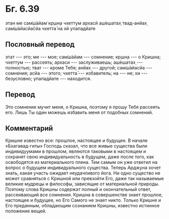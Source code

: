 # Бг. 6.39
этан ме сам̇ш́айам̇ кр̣шн̣а
чхеттум архасй аш́ешатах̣
твад-анйах̣ сам̇ш́айасйа̄сйа
чхетта̄ на хй упападйате
## Пословный перевод

этат --- это; ме --- мое; сам̇ш́айам --- сомнение; кр̣шн̣а --- о Кришна;
чхеттум --- рассеять; архаси --- заслуживаешь; аш́ешатах̣ --- полностью;
тват --- кроме Тебя; анйах̣ --- другой; сам̇ш́айасйа --- сомнения; асйа ---
этого; чхетта̄ --- избавитель; на --- не; хи --- безусловно; упападйате
--- находится.

## Перевод

Это сомнение мучит меня, о Кришна, поэтому я прошу Тебя рассеять его.
Лишь Ты один можешь избавить меня от подобных сомнений.

## Комментарий

Кришне известно все: прошлое, настоящее и будущее. В начале
«Бхагавад-гиты» Господь сказал, что все живые существа были
индивидуумами в прошлом, являются таковыми в настоящем и сохранят свою
индивидуальность в будущем, даже после того, как освободятся из
материального плена. Тем самым он уже ответил на вопрос о будущем
индивидуального существа. Теперь Арджуна хочет знать, какая участь
ожидает неудачливого йога. Ни одно существо не может сравняться с
Кришной или превзойти Его, даже так называемые великие мудрецы и
философы, зависящие от материальной природы. Поэтому слова Кришны
содержат полный и окончательный ответ, рассеивающий все сомнения. Кришна
в совершенстве знает прошлое, настоящее и будущее, но Его Самого не
знает никто. Только Кришне и Его преданным, обладающим сознанием Кришны,
известно истинное положение вещей.
